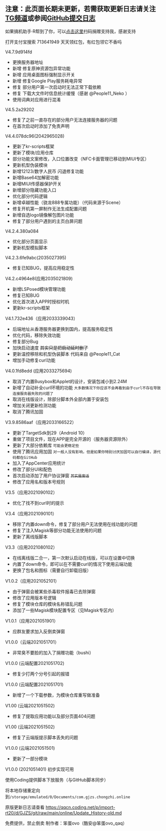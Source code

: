 ## 注意：此页面长期未更新，若需获取更新日志请关注[TG频道](https://t.me/s/gjzs666_channel)或参阅[GitHub提交日志](https://github.com/liuran001/GJZS/commits/main)

如果搞机助手·R帮到了你，可以[点击这里](https://coding-pages-bucket-3403475-7618161-17959-614140-1253773788.cos-website.ap-hongkong.myqcloud.com/)扫码捐赠支持我，感谢支持

打开支付宝搜索 713641949 天天领红包，有红包领它不香吗



V4.7.9d914fd

- 更换服务器地址
- 新增 修复原神资源包异常功能
- 新增 应用桌面图标强制显示开关
- 新增 修复Google Play服务耗电异常
- 修复 部分用户第一次启动时无法正常下载依赖
- 修复 下载大文件时信息统计缓慢（感谢 @People11_Neko ）
- 使用词典对应用进行混淆


V4.5.2a29202

- 修复了之前一直存在的部分用户无法连接服务器的问题
- 在首次启动时添加了免责声明


V4.4.078dc96(2042965028)

- 更新了kr-scripts框架
- 更新了模块/应用仓库
- 部分功能文案修改，入口位置改变（NFC卡面管理已移动到MIUI专区）
- 更新机型伪装模块
- 新增12123/数字人民币 闪退修复功能
- 新增Base64加解密功能
- 新增MIUI传感器保护开关
- 新增部分隐藏功能入口
- 优化部分代码逻辑
- 新增卓越性能（骁龙888专属功能）（代码来源于Scene）
- 修复开机第一屏制作无法生成配置问题
- 新增自选logo镜像解包图片功能
- 修复了部分用户遇到的主页白屏问题


V4.2.4.380a084

- 优化部分页面显示
- 更新机型模拟脚本


V4.2.3.6fe9abc(2035027395)

- 修复已知BUG，提高应用稳定性


V4.2.c4964e8(应用2035021809)

- 新增LSPosed模块管理功能
- 修复已知BUG
- 优化首次进入APP时授权时机
- 更新kr-scripts框架


V4.1.732e436（应用2033339043）
- 后端地址从香港服务器更换到国内，提高服务稳定性
- 优化代码，移除失效功能
- 修复部分Bug
- 加快启动速度
~~其实只是把启动延时删了~~
- 更新温控移除和机型伪装脚本
代码来自 @People11_Cat
- 增加手动修复curl功能


V4.0.1fd8edd (应用2033275694)

- 取消了内置Busybox和Applet的设计，安装包减小到2.24M
- 新增了自动补全curl环境的功能
`大多数情况下你应该不会再看到由于curl不存在导致连接服务器失败的问题了`
- 取消在线版设计，除部分脚本外全部内置于安装包
- 增加关闭更新检测功能
- 取消了腾讯加固


V3.9.8586aaf（应用2033166522）

- 更新了TargetSdk到29（Android 10）
- 重做了项目文件，现在APP是完全开源的（服务器资源除外）
- 更新了大部分依赖库
`可能会更稳定些`
- 使用了腾讯应用加固
`对一般人没有影响，但是如果你特别讨厌加固可以自行编译，源代码都在GitHub`
- 加入了AppCenter应用统计
- 修改了部分UI和配色
- 首次启动添加了用户协议弹窗
~~`其实是废话`~~
- 修改了应用名和版本号规则


V3.5（应用2021090102）
- 优化了找不到curl时的提示


V3.4（应用2021090101）

- 移除了内置down命令，修复了部分用户无法使用在线功能的问题
- 修复了注入Magisk等部分功能无法使用的问题
- 更新了离线版脚本


V3.3（应用2021080102）

- 在线离线版二合一，第一次默认启动在线版，可以在设置中切换
- 内置了down命令，即可以在不需要curl的情况下使用云端功能
- 更换了包名和图标（需要自行卸载旧版）


V1.0.2（应用2021052101）
- 由于弹窗会被某些杀毒软件报毒已去除弹窗
- 修改了应用版本号逻辑
- 修复了模块仓库的模块名称错乱问题
- 添加了一些Magisk模块配置专区（见Magisk专区内）


V1.0.1（应用2021051901）
- 应群友要求加入反倒卖弹窗


V1.0.0（云端2021051701）
- 非常臭不要脸的加入了捐赠功能（bushi）


V1.0.0 (云端配置2021051702)
- 修复少打两个分号引起的报错


V1.0.0 (云端配置2021051701)
- 新增了一个下载参数，为模块仓库重写做准备


V1.00 (云端2021051502)
- 修复了提取应用功能以及部分页面404问题


V1.00 (云端2021051502)
- 修复了云端版提示脚本丢失的问题


V1.0.0 (云端2021051501)
- 更新了一部分模块


V1.0.0 (2021051401)
初步实现可用

使用Coding提供脚本下放服务（与GitHub脚本同步）

将本地存储重定向到`/storage/emulated/0/Documents/com.gjzs.chongzhi.online`


原版更新日志请查看 https://qqcn.coding.net/p/import-rt20/d/GJZS/git/raw/main/online/Update_History-old.md


免费提供，禁止倒卖
制作者：笨蛋ovo（酷安@笨蛋ovo_qaq）
